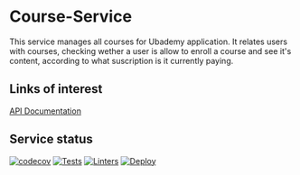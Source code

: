 # Course-Service

This service manages all courses for Ubademy application. It relates users with courses, checking wether a user is allow to enroll a course and see it's content, according to what suscription is it currently paying.

## Links of interest
[API Documentation](https://course-service-ubademy.herokuapp.com/docs#/)

## Service status
[![codecov](https://codecov.io/gh/Ubademy-2021/Course-Service/branch/master/graph/badge.svg?token=ZWfv2gBNs7)](https://app.codecov.io/gh/Ubademy-2021/Course-Service)
[![Tests](https://github.com/Ubademy-2021/Course-Service/actions/workflows/test.yml/badge.svg)](https://github.com/Ubademy-2021/Course-Service/actions/workflows/test.yml)
[![Linters](https://github.com/Ubademy-2021/Course-Service/actions/workflows/linters.yml/badge.svg)](https://github.com/Ubademy-2021/Course-Service/actions/workflows/linters.yml)
[![Deploy](https://github.com/Ubademy-2021/Course-Service/actions/workflows/deploy.yml/badge.svg)](https://github.com/Ubademy-2021/Course-Service/actions/workflows/deploy.yml)
